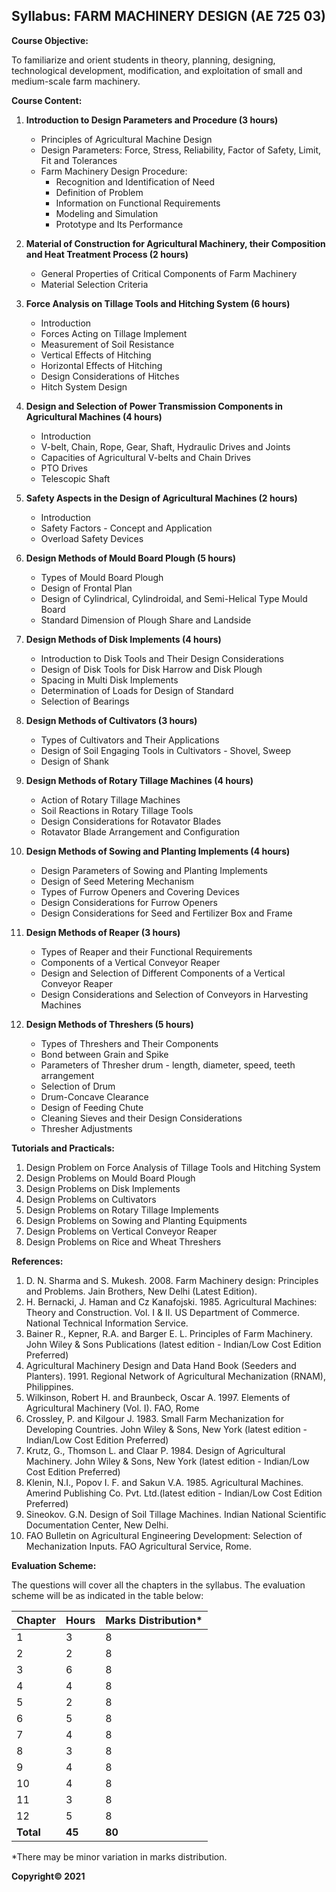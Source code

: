 ## Syllabus: FARM MACHINERY DESIGN (AE 725 03)

**Course Objective:**

To familiarize and orient students in theory, planning, designing, technological development, modification, and exploitation of small and medium-scale farm machinery.

**Course Content:**

1. **Introduction to Design Parameters and Procedure (3 hours)**
   - Principles of Agricultural Machine Design
   - Design Parameters: Force, Stress, Reliability, Factor of Safety, Limit, Fit and Tolerances
   - Farm Machinery Design Procedure:
      - Recognition and Identification of Need
      - Definition of Problem
      - Information on Functional Requirements
      - Modeling and Simulation
      - Prototype and Its Performance

2. **Material of Construction for Agricultural Machinery, their Composition and Heat Treatment Process (2 hours)**
   - General Properties of Critical Components of Farm Machinery
   - Material Selection Criteria

3. **Force Analysis on Tillage Tools and Hitching System (6 hours)**
   - Introduction
   - Forces Acting on Tillage Implement
   - Measurement of Soil Resistance
   - Vertical Effects of Hitching
   - Horizontal Effects of Hitching
   - Design Considerations of Hitches
   - Hitch System Design

4. **Design and Selection of Power Transmission Components in Agricultural Machines (4 hours)**
   - Introduction
   - V-belt, Chain, Rope, Gear, Shaft, Hydraulic Drives and Joints
   - Capacities of Agricultural V-belts and Chain Drives
   - PTO Drives
   - Telescopic Shaft

5. **Safety Aspects in the Design of Agricultural Machines (2 hours)**
   - Introduction
   - Safety Factors - Concept and Application
   - Overload Safety Devices

6. **Design Methods of Mould Board Plough (5 hours)**
   - Types of Mould Board Plough
   - Design of Frontal Plan
   - Design of Cylindrical, Cylindroidal, and Semi-Helical Type Mould Board
   - Standard Dimension of Plough Share and Landside

7. **Design Methods of Disk Implements (4 hours)**
   - Introduction to Disk Tools and Their Design Considerations
   - Design of Disk Tools for Disk Harrow and Disk Plough
   - Spacing in Multi Disk Implements
   - Determination of Loads for Design of Standard
   - Selection of Bearings

8. **Design Methods of Cultivators (3 hours)**
   - Types of Cultivators and Their Applications
   - Design of Soil Engaging Tools in Cultivators - Shovel, Sweep
   - Design of Shank

9. **Design Methods of Rotary Tillage Machines (4 hours)**
   - Action of Rotary Tillage Machines
   - Soil Reactions in Rotary Tillage Tools
   - Design Considerations for Rotavator Blades
   - Rotavator Blade Arrangement and Configuration

10. **Design Methods of Sowing and Planting Implements (4 hours)**
    - Design Parameters of Sowing and Planting Implements
    - Design of Seed Metering Mechanism
    - Types of Furrow Openers and Covering Devices
    - Design Considerations for Furrow Openers
    - Design Considerations for Seed and Fertilizer Box and Frame

11. **Design Methods of Reaper (3 hours)**
    - Types of Reaper and their Functional Requirements
    - Components of a Vertical Conveyor Reaper
    - Design and Selection of Different Components of a Vertical Conveyor Reaper
    - Design Considerations and Selection of Conveyors in Harvesting Machines

12. **Design Methods of Threshers (5 hours)**
    - Types of Threshers and Their Components
    - Bond between Grain and Spike
    - Parameters of Thresher drum - length, diameter, speed, teeth arrangement
    - Selection of Drum
    - Drum-Concave Clearance
    - Design of Feeding Chute
    - Cleaning Sieves and their Design Considerations
    - Thresher Adjustments

**Tutorials and Practicals:**

1. Design Problem on Force Analysis of Tillage Tools and Hitching System
2. Design Problems on Mould Board Plough
3. Design Problems on Disk Implements
4. Design Problems on Cultivators
5. Design Problems on Rotary Tillage Implements
6. Design Problems on Sowing and Planting Equipments
7. Design Problems on Vertical Conveyor Reaper
8. Design Problems on Rice and Wheat Threshers

**References:**

1. D. N. Sharma and S. Mukesh. 2008. Farm Machinery design: Principles and Problems. Jain Brothers, New Delhi (Latest Edition).
2. H. Bernacki, J. Haman and Cz Kanafojski. 1985. Agricultural Machines: Theory and Construction. Vol. I & II. US Department of Commerce. National Technical Information Service.
3. Bainer R., Kepner, R.A. and Barger E. L. Principles of Farm Machinery. John Wiley & Sons Publications (latest edition - Indian/Low Cost Edition Preferred)
4. Agricultural Machinery Design and Data Hand Book (Seeders and Planters). 1991. Regional Network of Agricultural Mechanization (RNAM), Philippines.
5. Wilkinson, Robert H. and Braunbeck, Oscar A. 1997. Elements of Agricultural Machinery (Vol. I). FAO, Rome
6. Crossley, P. and Kilgour J. 1983. Small Farm Mechanization for Developing Countries. John Wiley & Sons, New York (latest edition - Indian/Low Cost Edition Preferred)
7. Krutz, G., Thomson L. and Claar P. 1984. Design of Agricultural Machinery. John Wiley & Sons, New York (latest edition - Indian/Low Cost Edition Preferred)
8. Klenin, N.I., Popov I. F. and Sakun V.A. 1985. Agricultural Machines. Amerind Publishing Co. Pvt. Ltd.(latest edition - Indian/Low Cost Edition Preferred)
9. Sineokov. G.N. Design of Soil Tillage Machines. Indian National Scientific Documentation Center, New Delhi.
10. FAO Bulletin on Agricultural Engineering Development: Selection of Mechanization Inputs. FAO Agricultural Service, Rome.

**Evaluation Scheme:**

The questions will cover all the chapters in the syllabus. The evaluation scheme will be as indicated in the table below:

| Chapter | Hours | Marks Distribution* |
|---|---|---|
| 1 | 3 | 8 |
| 2 | 2 | 8 |
| 3 | 6 | 8 |
| 4 | 4 | 8 |
| 5 | 2 | 8 |
| 6 | 5 | 8 |
| 7 | 4 | 8 |
| 8 | 3 | 8 |
| 9 | 4 | 8 |
| 10 | 4 | 8 |
| 11 | 3 | 8 |
| 12 | 5 | 8 |
| **Total** | **45** | **80** |

*There may be minor variation in marks distribution.

**Copyright&copy; 2021**
